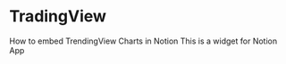 # TradingView
How to embed TrendingView Charts in Notion
This is a widget for Notion App

<!DOCTYPE html>
<html lang="pt-br">
<head>
  <meta charset="UTF-8">
  <meta name="viewport" content="width=device-width, initial-scale=1.0">
  <title>Widget do TradingView</title>
</head>
<body>
  <!-- Widget do TradingView -->
  <div class="tradingview-widget-container">
    <div id="tradingview_12345"></div>
    <script type="text/javascript" src="https://s3.tradingview.com/tv.js"></script>
    <script type="text/javascript">
      new TradingView.widget({
        "width": 980,
        "height": 610,
        "symbol": "NASDAQ:AAPL",
        "interval": "D",
        "timezone": "Etc/UTC",
        "theme": "light",
        "style": "1",
        "locale": "br",
        "toolbar_bg": "#f1f3f6",
        "enable_publishing": false,
        "allow_symbol_change": true,
        "container_id": "tradingview_12345"
      });
    </script>
  </div>
</body>
</html>
